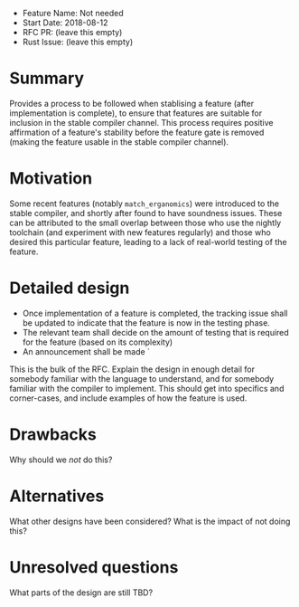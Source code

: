 - Feature Name: Not needed
- Start Date: 2018-08-12
- RFC PR: (leave this empty)
- Rust Issue: (leave this empty)

# Summary
[summary]: #summary

Provides a process to be followed when stablising a feature (after implementation is complete), to ensure that features are suitable for inclusion in the stable compiler channel. This process requires positive affirmation of a feature's stability before the feature gate is removed (making the feature usable in the stable compiler channel).

# Motivation
[motivation]: #motivation

Some recent features (notably `match_erganomics`) were introduced to the stable compiler, and shortly after found to have soundness issues. These can be attributed to the small overlap between those who use the nightly toolchain (and experiment with new features regularly) and those who desired this particular feature, leading to a lack of real-world testing of the feature.

# Detailed design
[design]: #detailed-design

- Once implementation of a feature is completed, the tracking issue shall be updated to indicate that the feature is now in the testing phase.
- The relevant team shall decide on the amount of testing that is required for the feature (based on its complexity)
- An announcement shall be made `


This is the bulk of the RFC. Explain the design in enough detail for somebody familiar
with the language to understand, and for somebody familiar with the compiler to implement.
This should get into specifics and corner-cases, and include examples of how the feature is used.

# Drawbacks
[drawbacks]: #drawbacks

Why should we *not* do this?

# Alternatives
[alternatives]: #alternatives

What other designs have been considered? What is the impact of not doing this?

# Unresolved questions
[unresolved]: #unresolved-questions

What parts of the design are still TBD?
